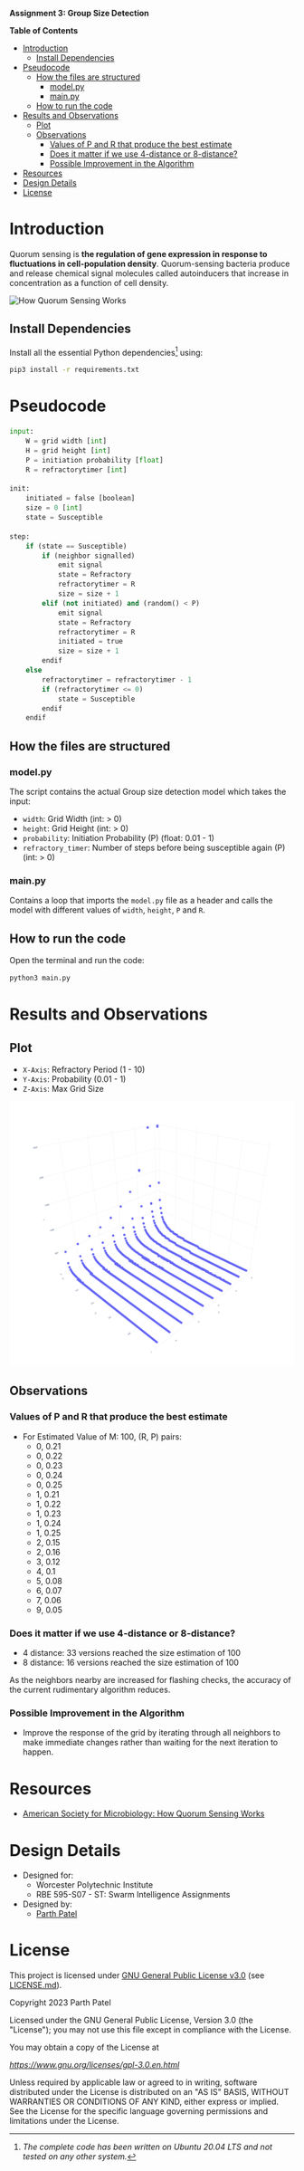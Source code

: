 **Assignment 3: Group Size Detection**

**Table of Contents**
<!-- TOC -->

- [Introduction](#introduction)
    - [Install Dependencies](#install-dependencies)
- [Pseudocode](#pseudocode)
    - [How the files are structured](#how-the-files-are-structured)
        - [model.py](#modelpy)
        - [main.py](#mainpy)
    - [How to run the code](#how-to-run-the-code)
- [Results and Observations](#results-and-observations)
    - [Plot](#plot)
    - [Observations](#observations)
        - [Values of P and R that produce the best estimate](#values-of-p-and-r-that-produce-the-best-estimate)
        - [Does it matter if we use 4-distance or 8-distance?](#does-it-matter-if-we-use-4-distance-or-8-distance)
        - [Possible Improvement in the Algorithm](#possible-improvement-in-the-algorithm)
- [Resources](#resources)
- [Design Details](#design-details)
- [License](#license)

<!-- /TOC -->

# Introduction

Quorum sensing is **the regulation of gene expression in response to fluctuations in cell-population density**. Quorum-sensing bacteria produce and release chemical signal molecules called autoinducers that increase in concentration as a function of cell density.

![How Quorum Sensing Works](https://asm.org/ASM/media/Article-Images/2020/June/Quorum-sensing-500x500.jpg?ext=.jpg)

## Install Dependencies

Install all the essential Python dependencies[^1] using:

```sh
pip3 install -r requirements.txt
```

[^1]: *The complete code has been written on Ubuntu 20.04 LTS and not tested on any other system.*

# Pseudocode

```py
input:
    W = grid width [int]
    H = grid height [int]
    P = initiation probability [float]
    R = refractorytimer [int]

init:
    initiated = false [boolean]
    size = 0 [int]
    state = Susceptible

step:
    if (state == Susceptible)
        if (neighbor signalled)
            emit signal
            state = Refractory
            refractorytimer = R
            size = size + 1
        elif (not initiated) and (random() < P)
            emit signal
            state = Refractory
            refractorytimer = R
            initiated = true
            size = size + 1
        endif
    else
        refractorytimer = refractorytimer - 1
        if (refractorytimer <= 0)
            state = Susceptible
        endif
    endif
```

## How the files are structured

### model.py

The script contains the actual Group size detection model which takes the input:

- `width`: Grid Width (int: > 0)
- `height`: Grid Height (int: > 0)
- `probability`: Initiation Probability (P) (float: 0.01 - 1)
- `refractory_timer`: Number of steps before being susceptible again (P) (int: > 0)

### main.py

Contains a loop that imports the `model.py` file as a header and calls the model with different values of `width`, `height`, `P` and `R`.

## How to run the code

Open the terminal and run the code:

```sh
python3 main.py
```

# Results and Observations

## Plot

- `X-Axis`: Refractory Period (1 - 10)
- `Y-Axis`: Probability (0.01 - 1)
- `Z-Axis`: Max Grid Size

![Data Comparison](./Images/Graph.png)

## Observations

### Values of P and R that produce the best estimate

- For Estimated Value of M: 100, (R, P) pairs:
    - 0, 0.21
    - 0, 0.22
    - 0, 0.23
    - 0, 0.24
    - 0, 0.25
    - 1, 0.21
    - 1, 0.22
    - 1, 0.23
    - 1, 0.24
    - 1, 0.25
    - 2, 0.15
    - 2, 0.16
    - 3, 0.12
    - 4, 0.1
    - 5, 0.08
    - 6, 0.07
    - 7, 0.06
    - 9, 0.05

### Does it matter if we use 4-distance or 8-distance?
- 4 distance: 33 versions reached the size estimation of 100
- 8 distance: 16 versions reached the size estimation of 100

As the neighbors nearby are increased for flashing checks, the accuracy of the current rudimentary algorithm reduces.

### Possible Improvement in the Algorithm

- Improve the response of the grid by iterating through all neighbors to make immediate changes rather than waiting for the next iteration to happen.

# Resources

- [American Society for Microbiology: How Quorum Sensing Works](https://asm.org/Articles/2020/June/How-Quorum-Sensing-Works)

# Design Details
- Designed for:
  - Worcester Polytechnic Institute
  - RBE 595-S07 - ST: Swarm Intelligence Assignments
- Designed by:
  - [Parth Patel](mailto:parth.pmech@gmail.com)

# License

This project is licensed under [GNU General Public License v3.0](https://www.gnu.org/licenses/gpl-3.0.en.html) (see [LICENSE.md](LICENSE.md)).

Copyright 2023 Parth Patel

Licensed under the GNU General Public License, Version 3.0 (the "License"); you may not use this file except in compliance with the License.

You may obtain a copy of the License at

_https://www.gnu.org/licenses/gpl-3.0.en.html_

Unless required by applicable law or agreed to in writing, software distributed under the License is distributed on an "AS IS" BASIS, WITHOUT WARRANTIES OR CONDITIONS OF ANY KIND, either express or implied. See the License for the specific language governing permissions and limitations under the License.